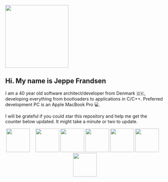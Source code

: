 <img width="200" src="https://dl.dropboxusercontent.com/s/qck6gfatsljt7ub/jeppe.png?dl=0"></img>

## Hi. My name is Jeppe Frandsen

I am a 40 year old software architect/developer from Denmark 🇩🇰, developing everything from bootloaders to applications in C/C++. Preferred development PC is an Apple MacBook Pro 💻.

I will be grateful if you could star this repository and help me get the counter below updated. It might take a minute or two to update.

<p align="center">
    <img height="75" src="https://dl.dropboxusercontent.com/s/8g3iebdfe1hzfx3/star-front.png?dl=0"></img>
    <img width="10" height="75" src="https://dl.dropboxusercontent.com/s/kgnquhegw75j857/white.png?dl=0"></img>
    <img width="75" height="75" src="https://dl.dropboxusercontent.com/s/ki3z5ws0vjrxbap/giphy4.gif?dl=0"></img>
    <img width="75" height="75" src="https://dl.dropboxusercontent.com/s/wlf7uqfgz8f64dg/giphy3.gif?dl=0"></img>
    <img width="75" height="75" src="https://dl.dropboxusercontent.com/s/rm4s99r7rmkprju/giphy2.gif?dl=0"></img>
    <img width="75" height="75" src="https://dl.dropboxusercontent.com/s/7j6sji2xh82wiil/giphy1.gif?dl=0"></img>
    <img width="75" height="75" src="https://dl.dropboxusercontent.com/s/5lpx9a386ux24e6/giphy0.gif?dl=0"></img>
    <img width="10" height="75" src="https://dl.dropboxusercontent.com/s/kgnquhegw75j857/white.png?dl=0"></img>
    <img height="75" src="https://dl.dropboxusercontent.com/s/pk2senupmoyucwf/star-end.png?dl=0"></img>
</p>
